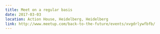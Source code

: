 ```yaml
---
title: Meet on a regular basis
date: 2017-03-03
location: Action House, Heidelberg, Heidelberg
link: http://www.meetup.com/back-to-the-future/events/xvgdrlywfbfb/
---
```

